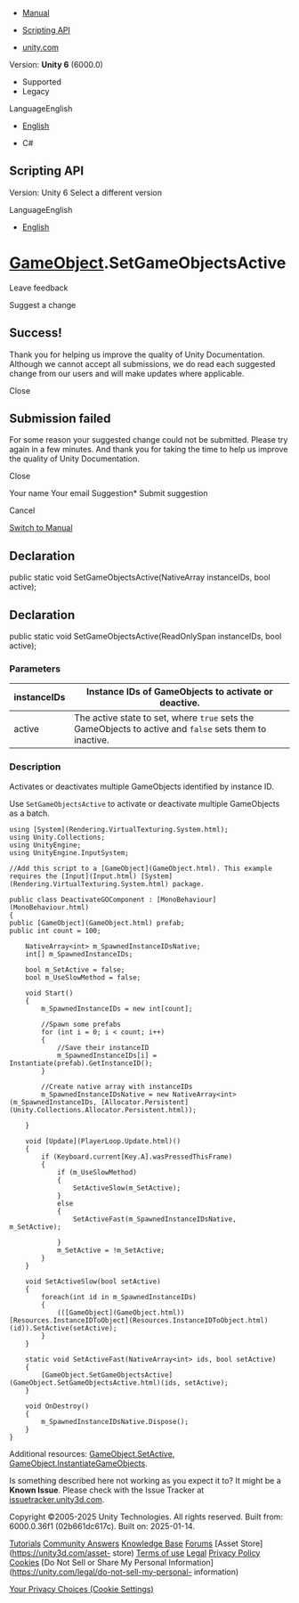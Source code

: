 [ ]()

  * [Manual](../Manual/index.html)
  * [Scripting API](../ScriptReference/index.html)

  * [unity.com](https://unity.com/)

Version: **Unity 6** (6000.0)

  * Supported
  * Legacy

LanguageEnglish

  * [English]()

  * C#

[ ](https://docs.unity3d.com)

## Scripting API

Version: Unity 6 Select a different version

LanguageEnglish

  * [English]()

#  [GameObject](GameObject.html).SetGameObjectsActive

Leave feedback

Suggest a change

## Success!

Thank you for helping us improve the quality of Unity Documentation. Although
we cannot accept all submissions, we do read each suggested change from our
users and will make updates where applicable.

Close

## Submission failed

For some reason your suggested change could not be submitted. Please <a>try
again</a> in a few minutes. And thank you for taking the time to help us
improve the quality of Unity Documentation.

Close

Your name Your email Suggestion* Submit suggestion

Cancel

[Switch to Manual](../Manual/class-GameObject.html "Go to GameObject Component
in the Manual")

## Declaration

public static void SetGameObjectsActive(NativeArray<int> instanceIDs, bool
active);

## Declaration

public static void SetGameObjectsActive(ReadOnlySpan<int> instanceIDs, bool
active);

### Parameters

instanceIDs | Instance IDs of GameObjects to activate or deactive.  
---|---  
active | The active state to set, where `true` sets the GameObjects to active and `false` sets them to inactive.  
  
### Description

Activates or deactivates multiple GameObjects identified by instance ID.

Use `SetGameObjectsActive` to activate or deactivate multiple GameObjects as a
batch.

    
    
    using [System](Rendering.VirtualTexturing.System.html);
    using Unity.Collections;
    using UnityEngine;
    using UnityEngine.InputSystem;  
      
    //Add this script to a [GameObject](GameObject.html). This example requires the [Input](Input.html) [System](Rendering.VirtualTexturing.System.html) package.  
      
    public class DeactivateGOComponent : [MonoBehaviour](MonoBehaviour.html)
    {
    public [GameObject](GameObject.html) prefab;
    public int count = 100;  
      
        NativeArray<int> m_SpawnedInstanceIDsNative;
        int[] m_SpawnedInstanceIDs;
        
        bool m_SetActive = false;
        bool m_UseSlowMethod = false;
        
        void Start()
        {
            m_SpawnedInstanceIDs = new int[count];
            
            //Spawn some prefabs 
            for (int i = 0; i < count; i++)
            {
                //Save their instanceID
                m_SpawnedInstanceIDs[i] = Instantiate(prefab).GetInstanceID();
            }
            
            //Create native array with instanceIDs
            m_SpawnedInstanceIDsNative = new NativeArray<int>(m_SpawnedInstanceIDs, [Allocator.Persistent](Unity.Collections.Allocator.Persistent.html));
            
        }  
      
        void [Update](PlayerLoop.Update.html)()
        {
            if (Keyboard.current[Key.A].wasPressedThisFrame)
            {
                if (m_UseSlowMethod)
                {
                    SetActiveSlow(m_SetActive);
                }
                else
                {
                    SetActiveFast(m_SpawnedInstanceIDsNative, m_SetActive);
                    
                }
                m_SetActive = !m_SetActive; 
            }
        }
        
        void SetActiveSlow(bool setActive)
        {
            foreach(int id in m_SpawnedInstanceIDs)
            {
                (([GameObject](GameObject.html))[Resources.InstanceIDToObject](Resources.InstanceIDToObject.html)(id)).SetActive(setActive);
            }
        }
        
        static void SetActiveFast(NativeArray<int> ids, bool setActive)
        {
            [GameObject.SetGameObjectsActive](GameObject.SetGameObjectsActive.html)(ids, setActive);
        }  
      
        void OnDestroy()
        {
            m_SpawnedInstanceIDsNative.Dispose();
        }
    }
    

Additional resources: [GameObject.SetActive](GameObject.SetActive.html),
[GameObject.InstantiateGameObjects](GameObject.InstantiateGameObjects.html).

Is something described here not working as you expect it to? It might be a
**Known Issue**. Please check with the Issue Tracker at
[issuetracker.unity3d.com](https://issuetracker.unity3d.com).

Copyright ©2005-2025 Unity Technologies. All rights reserved. Built from:
6000.0.36f1 (02b661dc617c). Built on: 2025-01-14.

[Tutorials](https://unity3d.com/learn) [Community
Answers](https://answers.unity3d.com) [Knowledge
Base](https://support.unity3d.com/hc/en-us)
[Forums](https://forum.unity3d.com) [Asset Store](https://unity3d.com/asset-
store) [Terms of use](https://docs.unity3d.com/Manual/TermsOfUse.html)
[Legal](https://unity.com/legal) [Privacy
Policy](https://unity.com/legal/privacy-policy)
[Cookies](https://unity.com/legal/cookie-policy) [Do Not Sell or Share My
Personal Information](https://unity.com/legal/do-not-sell-my-personal-
information)

[Your Privacy Choices (Cookie Settings)](javascript:void\(0\);)

